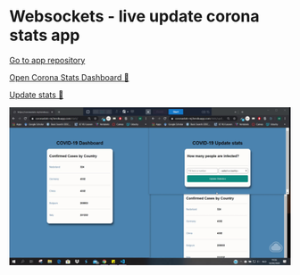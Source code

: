 # Websockets - live update corona stats app

[Go to app repository](https://github.com/MinjuCo/lab6-sockets-mj)

[Open Corona Stats Dashboard 🦠](https://coronastats-mj.herokuapp.com/stats/)

[Update stats 👾](https://coronastats-mj.herokuapp.com/stats/updatestats)

![App live update stats](https://github.com/MinjuCo/webtech3-portfolio/blob/master/lab6-websockets/live-app.gif)